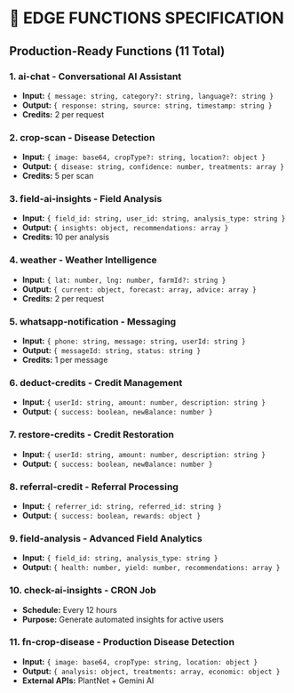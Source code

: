 # 🚀 EDGE FUNCTIONS SPECIFICATION

## Production-Ready Functions (11 Total)

### 1. **ai-chat** - Conversational AI Assistant
- **Input:** `{ message: string, category?: string, language?: string }`
- **Output:** `{ response: string, source: string, timestamp: string }`
- **Credits:** 2 per request

### 2. **crop-scan** - Disease Detection
- **Input:** `{ image: base64, cropType?: string, location?: object }`
- **Output:** `{ disease: string, confidence: number, treatments: array }`
- **Credits:** 5 per scan

### 3. **field-ai-insights** - Field Analysis
- **Input:** `{ field_id: string, user_id: string, analysis_type: string }`
- **Output:** `{ insights: object, recommendations: array }`
- **Credits:** 10 per analysis

### 4. **weather** - Weather Intelligence
- **Input:** `{ lat: number, lng: number, farmId?: string }`
- **Output:** `{ current: object, forecast: array, advice: array }`
- **Credits:** 2 per request

### 5. **whatsapp-notification** - Messaging
- **Input:** `{ phone: string, message: string, userId: string }`
- **Output:** `{ messageId: string, status: string }`
- **Credits:** 1 per message

### 6. **deduct-credits** - Credit Management
- **Input:** `{ userId: string, amount: number, description: string }`
- **Output:** `{ success: boolean, newBalance: number }`

### 7. **restore-credits** - Credit Restoration  
- **Input:** `{ userId: string, amount: number, description: string }`
- **Output:** `{ success: boolean, newBalance: number }`

### 8. **referral-credit** - Referral Processing
- **Input:** `{ referrer_id: string, referred_id: string }`
- **Output:** `{ success: boolean, rewards: object }`

### 9. **field-analysis** - Advanced Field Analytics
- **Input:** `{ field_id: string, analysis_type: string }`
- **Output:** `{ health: number, yield: number, recommendations: array }`

### 10. **check-ai-insights** - CRON Job
- **Schedule:** Every 12 hours
- **Purpose:** Generate automated insights for active users

### 11. **fn-crop-disease** - Production Disease Detection
- **Input:** `{ image: base64, cropType: string, location: object }`
- **Output:** `{ analysis: object, treatments: array, economic: object }`
- **External APIs:** PlantNet + Gemini AI